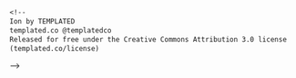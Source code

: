 <!DOCTYPE html>
<html>
    
    <!--
	Ion by TEMPLATED
	templated.co @templatedco
	Released for free under the Creative Commons Attribution 3.0 license (templated.co/license)
-->
<head>
    <link rel='shortcut icon' href='/favicon.ico' type='image/x-icon'/ >
    <title>To Create Dynamic Syllabus Matrix for Virtual Labs Community portal</title>
    <meta http-equiv="content-type" content="text/html; charset=utf-8" />
    <meta name="description" content="" />
    <meta name="keywords" content="" />
    <!--[if lte IE 8]><script src="js/html5shiv.js"></script><![endif]-->
    <script src="/js/jquery.min.js"></script>
    <script src="/js/skel.min.js"></script>
    <script src="/js/skel-layers.min.js"></script>
    <script src="/js/init.js"></script>
    <noscript>
        <link rel="stylesheet" href="/css/skel.css" />
        <link rel="stylesheet" href="/css/style.css" />
        <link rel="stylesheet" href="/css/style-xlarge.css" />
    </noscript>
    <!-- Google Analytics Wing -->
    <script>
  (function(i,s,o,g,r,a,m){i['GoogleAnalyticsObject']=r;i[r]=i[r]||function(){
        (i[r].q=i[r].q||[]).push(arguments)},i[r].l=1*new Date();a=s.createElement(o),
    m=s.getElementsByTagName(o)[0];a.async=1;a.src=g;m.parentNode.insertBefore(a,m)
          })(window,document,'script','https://www.google-analytics.com/analytics.js','ga');

  ga('create', 'UA-80646316-1', 'auto');
    ga('send', 'pageview');

    </script>
    <!-- Google Analytics Wing -->
</head>


	<body id="top">

        <!-- Header -->
<header id="header" class="skel-layers-fixed">
    <h1><a href="/" class="site-title" >WnCC</a></h1>
    <nav id="nav">
        <ul>
            <li><a href="/">Home</a></li>
            <!-- <li><a href="/left-sidebar.html">Left Sidebar</a></li> -->
            
              
                  
              
            
              
                  
                    <li><a class="page-link" href="/events/">Events</a></li>
                  
              
            
              
            
              
            
              
            
              
            
              
                  
                    <li><a class="page-link" href="/itsp-resources/">ITSP</a></li>
                  
              
            
              
            
              
            
              
            
              
                  
                    <li><a class="page-link" href="/showcase/">Showcase</a></li>
                  
              
            
              
                  
              
            
              
                  
                    <li><a class="page-link" href="/soc/">SoC</a></li>
                  
              
            
            <li><a href="/wiki" class="button special">Wiki</a></li>
        </ul>
    </nav>
</header>
        <!-- Use <article></article>inside content to center align content-->
        <!-- Main -->
<section id="main" class="wrapper style1">
    <header class="major">
        <h2>Seasons Of Code</h2>
        <p>
        <span style="font-weight: 500; color: #212121">To Create Dynamic Syllabus Matrix for Virtual Labs Community portal </span>&nbsp;&nbsp;
        
            • Pushpdeep&nbsp;&nbsp;&nbsp;
        
        </p>
    </header>
    <div class="container">
        <div class="row">
            <div class="4u">
                <section>
                    <h3>WnCC - Seasons of Code</h3>
                    <p>Seasons of Code is a programme launched by WnCC along the lines of the Google Summer of Code. It provides one with an opprtunity to learn and participate in a variety of interesting projects under the mentorship of the very best in our institute.</p>
                    <ul class="actions">
                        <li><a href="/soc" class="button alt">Learn More</a></li>
                    </ul>
                </section>
                <hr />
                <section>
                    <h3>List of Projects</h3>
                    <ul class="no-bullets">
                        
                        
                        <li><a class="button small fit-sidebar" href="/soc_projects/10-fossee-scilab-julia.html#nav">Scilab-Julia Interface</a></li>
                        
                        
                        
                        <li><a class="button small fit-sidebar" href="/soc_projects/11-scilab-videoplayer.html#nav">Scilab Video Player</a></li>
                        
                        
                        
                        <li><a class="button small fit-sidebar" href="/soc_projects/12-scilab-server.html#nav">Scilab server</a></li>
                        
                        
                        
                        <li><a class="button small fit-sidebar" href="/soc_projects/13-fossee-xcos.html#nav">Xcos on Web</a></li>
                        
                        
                        
                        <li><a class="button small fit-sidebar" href="/soc_projects/14-fossee-virtul-lab.html#nav">Remote Triggered Virtual Lab</a></li>
                        
                        
                        
                        <li><a class="button small fit-sidebar" href="/soc_projects/15-fossee-toolbox.html#nav">FOSSEE Toolbox Project</a></li>
                        
                        
                        
                        <li><a class="button small fit-sidebar" href="/soc_projects/16-fossee-website.html#nav">Front end development for FOSSEE websites</a></li>
                        
                        
                        
                        <li><a class="button small fit-sidebar" href="/soc_projects/17-fossee-drupal.html#nav">Common Drupal based theme for FOSSEE Websites</a></li>
                        
                        
                        
                        <li><a class="button small fit-sidebar" href="/soc_projects/18-fossee-webhook.html#nav">Web-Hook for Continuous Integration</a></li>
                        
                        
                        
                        <li><a class="button small fit-sidebar" href="/soc_projects/19-fossee-p2pcomm.html#nav">Estabilishing P2P Communication for Education App/Platform</a></li>
                        
                        
                        
                        <li><a class="button small fit-sidebar" href="/soc_projects/20-fossee-openmodelica.html#nav">Develop GUI for OpenModelica using Python</a></li>
                        
                        
                        
                        <li><a class="button small fit-sidebar" href="/soc_projects/21-fossee-SBHS-server-website.html#nav">SBHS Virtual lab server and website</a></li>
                        
                        
                        
                        <li><a class="button small fit-sidebar" href="/soc_projects/22-fossee-ip.html#nav">Image Processing  for Healthcare Research</a></li>
                        
                        
                        
                        <li><a class="button small fit-sidebar disabled" href="#nav" >To Create Dynamic Syllabus Matrix for Virtual Labs Community portal</a></li>
                        
                        
                        
                        <li><a class="button small fit-sidebar" href="/soc_projects/40-smartmouse-arunabh.html#nav">Smart Mouse</a></li>
                        
                        
                        
                        <li><a class="button small fit-sidebar" href="/soc_projects/41-iitbapp-tomar.html#nav">IIT-B App</a></li>
                        
                        
                        
                        <li><a class="button small fit-sidebar" href="/soc_projects/51-rohit-leanflap.html#nav">Learn To Flap</a></li>
                        
                        
                        
                        <li><a class="button small fit-sidebar" href="/soc_projects/53-dhruv-sift.html#nav"></a></li>
                        
                        
                        
                        <li><a class="button small fit-sidebar" href="/soc_projects/54-meet-camscanner.html#nav">Panorama in Cam-Scanner</a></li>
                        
                        
                        
                        <li><a class="button small fit-sidebar" href="/soc_projects/55-nihal-run.html#nav">Run - Treasure Hunt</a></li>
                        
                        
                        
                        <li><a class="button small fit-sidebar" href="/soc_projects/56-mihir-textbook.html#nav">Interactive textbook for Probability & Statistics</a></li>
                        
                        
                        
                        <li><a class="button small fit-sidebar" href="/soc_projects/62-shashwat-ai.html#nav">Game-playing AI agents</a></li>
                        
                        
                        
                        <li><a class="button small fit-sidebar" href="/soc_projects/90-poisson-riddhish.html#nav">Poisson Solver with Image Editing</a></li>
                        
                        
                        
                        <li><a class="button small fit-sidebar" href="/soc_projects/92-boost-riddhish.html#nav">Adaboost</a></li>
                        
                        
                        
                        <li><a class="button small fit-sidebar" href="/soc_projects/94-BlindSource-riddhish.html#nav">Blind Source Separation</a></li>
                        
                        
                    </ul>
                </section>
            </div>
            <div class="8u skel-cell-important">
                <section >
                    <header class="major">
                        <a id="nav" href="/soc_projects/23-fossee-syllabus.mdown" class="image fit"><img  src="/images/vlabs.png" alt="To Create Dynamic Syllabus Matrix for Virtual Labs Community portal" /></a>
                        <h2 class="post-title" >To Create Dynamic Syllabus Matrix for Virtual Labs Community portal</h2>
                        <p class="post-meta">
                        
                        
                            
                                • Pushpdeep&nbsp;&nbsp;&nbsp;
                            
                        <br/> 
                        • Development<br/>
                        </p>
                        <p class="post-meta" style="color: black">
                        
                        
                            <span style="color: purple; font-weight: 700; font-family: Arial; font-size: 16pt">Application Procedure: </span>
                            
                            <span style="color: purple; font-weight: 300; font-family: Arial; font-size: 14pt">Submit a proposal <a target = "_blank" href="https://docs.google.com/forms/d/e/1FAIpQLSc5ZqQvIgxVK-Tf-uWEKcyCg2BrDM0Iu4QVj5RzoP6Y5TZtNA/viewform">here</a></span>
                            
                            
                        
                        
                            <br/>
                            <span style="color: purple; font-weight: 700; font-family: Arial; font-size: 16pt">Contact the Mentor: </span>
                            
                            <span style="color: purple; font-weight: 300; font-family: Arial; font-size: 14pt">Join the <a target = "_blank" href="https://fossee.slack.com/signup">FOSSEE Slack team</a> using the iitb.ac.in email address.</span>
                            
                        
                        
                            <br/>
                            <span style="color: purple; font-weight: 700; font-family: Arial; font-size: 16pt">Openings: </span>
                            <span style="color: purple; font-weight: 300; font-family: Arial; font-size: 14pt">1 </span>
                        
                        
                            <br/>
                            <span style="color: darkgreen; font-weight: 700; font-family: Arial; font-size: 16pt">Stipend: </span>
                            <span style="color: darkgreen; font-weight: 300; font-family: Arial; font-size: 14pt">INR 40000 </span>
                        
                        </p>
                    </header>
                    <div>
                        To create a web based dynamic syllabus matrix, which can be used for searching the experiments. This results will also be mapped to know the current development status of the virtual labs and if it's deployed and live.

<!--break-->

**Skills Required:** Databases
**Problem statement:** The New community based virtual labs development requires the developed labs to be mapped with the University, Disciplines and Semesters. This will help user to choose an experiment to perform as per his choice.
                    </div>
                    
                    <footer style="margin-bottom: 10em">
                        
                        <a href="/soc_projects/22-fossee-ip.html#nav" class="float-left button small">&larr; Previous project</a> 
                        

                        
                        <a href="/soc_projects/40-smartmouse-arunabh.html#nav" class="float-right button small">Next project &rarr;</a> 
                        
                        <br><br>
                        <a href="/soc#two" class="button small special float-center"> View all projects</a>
                    </footer>
            </div>
        </div>
    </div>
    
</section>
        <!-- Footer -->
<footer id="footer">
    <div class="container">
        <div class="row double">
            <div class="6u">
                <div class="row collapse-at-2">
                    <div class="6u">
                        <h3><a href="/events">Upcoming Events</a></h3>
                        <ul class="alt">
                            Coming Soon!
                            <!-- <li><a href="#">Nascetur nunc varius</a></li> -->
                        </ul>
                    </div>
                    <div class="6u">
                        <h3><a href="/showcase">Showcase</a></h3>
                        <ul class="alt">
                            
                                <a target="_blank" href="/showcase#Hold The Beat"><li>Hold The Beat- Arpan Banerjee</li></a>
                            
                                <a target="_blank" href="/showcase#J.A.R.V.I.S."><li>J.A.R.V.I.S.- Nihal Singh</li></a>
                            
                                <a target="_blank" href="/showcase#Bellatrix"><li>Bellatrix- Meet Udeshi</li></a>
                            
                        </ul>
                    </div>
                </div>
            </div>
            <div class="6u">
                <h2>The Web and Coding Club</h2>
                <p>We are the coding community of IIT Bombay. WnCC is one of the biggest clubs of IIT Bombay. We believe that every individual should know how to code. Under the aegis of STAB, we carry forward our vision of propagating the enthusiasm for coding in our institute.</p>
                <ul class="icons">
                    <li><a href="https://twitter.com/wncc_iitb" class="icon fa-twitter"><span class="label">Twitter</span></a></li>
                    <li><a href="https://www.facebook.com/wncc.iitb/" class="icon fa-facebook"><span class="label">Facebook</span></a></li>
                    <li><a href="https://stab-iitb.org/wncc" class="icon fa-globe"><span class="label">Instagram</span></a></li>
                </ul>
            </div>
        </div>
        <!-- <ul class="copyright">
            <li>&copy; Untitled. All rights reserved.</li>
            <li>Design: <a href="http://templated.co">TEMPLATED</a></li>
            <li>Images: <a href="http://unsplash.com">Unsplash</a></li>
            <li>Jekyll Template: <a href="http://cloudcannon.com">Cloud Cannon</a></li>
        </ul> -->
    </div>
</footer>


    </body>

</html>
